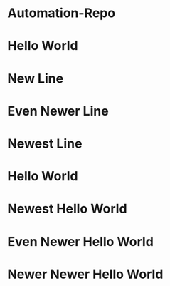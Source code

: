 # Automation-Repo
# Hello World
# New Line
# Even Newer Line
# Newest Line
# Hello World
# Newest Hello World
# Even Newer Hello World
# Newer Newer Hello World